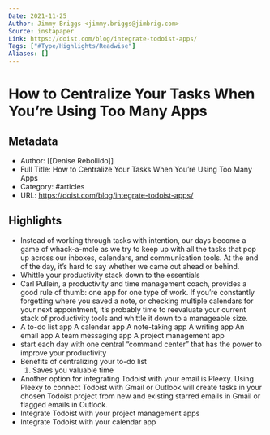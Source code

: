 ```yaml
---
Date: 2021-11-25
Author: Jimmy Briggs <jimmy.briggs@jimbrig.com>
Source: instapaper
Link: https://doist.com/blog/integrate-todoist-apps/
Tags: ["#Type/Highlights/Readwise"]
Aliases: []
---
```

# How to Centralize Your Tasks When You’re Using Too Many Apps

## Metadata
- Author: [[Denise Rebollido]]
- Full Title: How to Centralize Your Tasks When You’re Using Too Many Apps
- Category: #articles
- URL: https://doist.com/blog/integrate-todoist-apps/

## Highlights
- Instead of working through tasks with intention, our days become a game of whack-a-mole as we try to keep up with all the tasks that pop up across our inboxes, calendars, and communication tools. At the end of the day, it’s hard to say whether we came out ahead or behind.
- Whittle your productivity stack down to the essentials
- Carl Pullein, a productivity and time management coach, provides a good rule of thumb: one app for one type of work. If you’re constantly forgetting where you saved a note, or checking multiple calendars for your next appointment, it’s probably time to reevaluate your current stack of productivity tools and whittle it down to a manageable size.
- A to-do list app
  A calendar app
  A note-taking app
  A writing app
  An email app
  A team messaging app
  A project management app
- start each day with one central “command center” that has the power to improve your productivity
- Benefits of centralizing your to-do list
  1. Saves you valuable time
- Another option for integrating Todoist with your email is Pleexy. Using Pleexy to connect Todoist with Gmail or Outlook will create tasks in your chosen Todoist project from new and existing starred emails in Gmail or flagged emails in Outlook.
- Integrate Todoist with your project management apps
- Integrate Todoist with your calendar app
